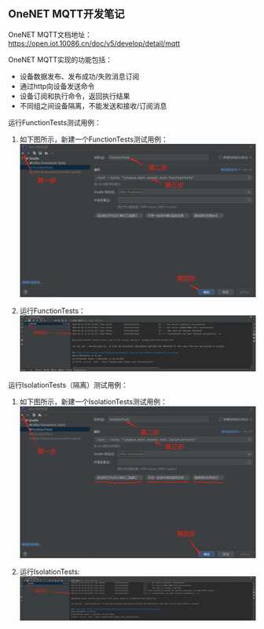 ## OneNET MQTT开发笔记

OneNET MQTT文档地址：
https://open.iot.10086.cn/doc/v5/develop/detail/mqtt

OneNET MQTT实现的功能包括：
  * 设备数据发布、发布成功/失败消息订阅
  * 通过http向设备发送命令
  * 设备订阅和执行命令，返回执行结果
  * 不同组之间设备隔离，不能发送和接收/订阅消息

运行FunctionTests测试用例：
1. 如下图所示，新建一个FunctionTests测试用例：
   ![新建FunctionTests测试用例](images/onenet_FuntionTests.png)


2. 运行FunctionTests：
   ![运行FunctionTests测试用例](images/onenet_FuntionTests_success.png)

运行IsolationTests（隔离）测试用例：
1. 如下图所示，新建一个IsolationTests测试用例：
   ![新建IsolationTests测试用例](images/onenet_IsolationTests.png)

2. 运行IsolationTests:
   ![运行IsolationTests测试用例](images/onenet_IsolationTests_success.png)